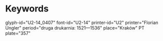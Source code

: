 # Keywords
glyph-id="U2-14_0407"
font-id="U2-14"
printer-id="U2"
printer="Florian Ungler"
period="druga drukarnia: 1521—1536"
place="Kraków"
PT plate="357"
